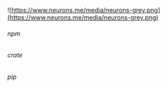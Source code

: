 ![https://www.neurons.me/media/neurons-grey.png](https://www.neurons.me/media/neurons-grey.png)

###### npm
###### crate
###### pip


